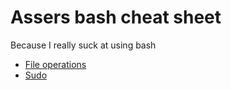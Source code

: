 # Assers bash cheat sheet

Because I really suck at using bash

* [File operations](file-operations.md)
* [Sudo](sudo.md)
